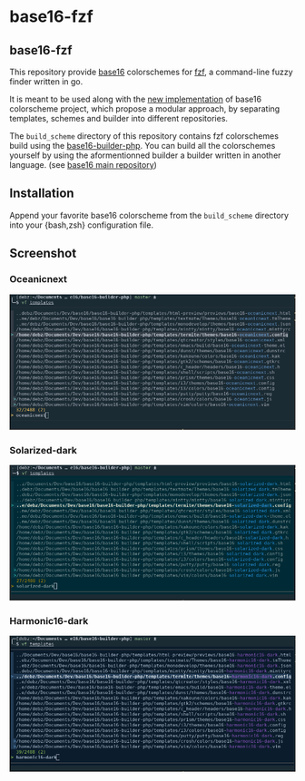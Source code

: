 # base16-fzf

## base16-fzf

This repository provide [base16][1] colorschemes for [fzf][2], a command-line
fuzzy finder written in go.

It is meant to be used along with the [new implementation][3] of base16
colorscheme project, which propose a modular approach, by separating templates,
schemes and builder into different repositories.

The `build_scheme` directory of this repository contains fzf colorschemes build
using the [base16-builder-php][4]. You can build all the colorschemes yourself
by using the aformentionned builder a builder written in another language. (see
[base16 main repository][3])

## Installation

Append your favorite base16 colorscheme from the `build_scheme` directory into
your {bash,zsh} configuration file.

## Screenshot

### Oceanicnext

![oceanicnext-screenshot](screenshot/base16-oceanicnext.png)

### Solarized-dark

![solarized-dark-screenshot](screenshot/base16-solarized-dark.png)

### Harmonic16-dark 

![harmonic16dark-screenshot](screenshot/base16-harmonic16-dark.png)

[1]: https://chriskempson.github.io/base16/
[2]: https://github.com/junegunn/fzf
[3]: https://github.com/chriskempson/base16
[4]: https://github.com/chriskempson/base16-builder-php

